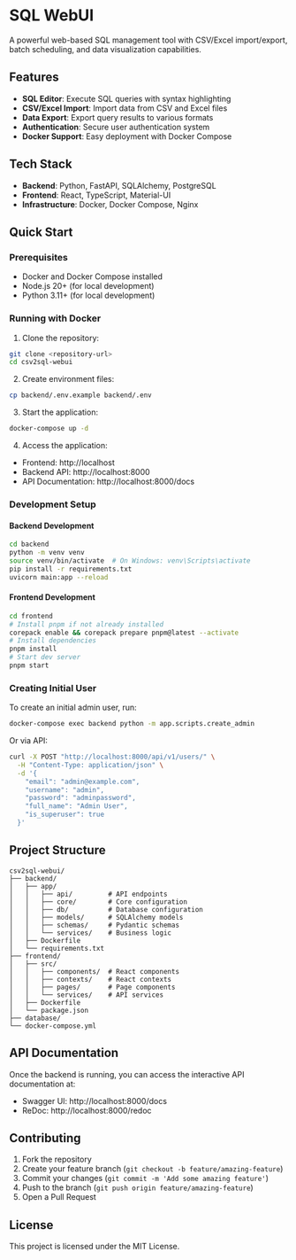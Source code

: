 # SQL WebUI

A powerful web-based SQL management tool with CSV/Excel import/export, batch scheduling, and data visualization capabilities.

## Features

- **SQL Editor**: Execute SQL queries with syntax highlighting
- **CSV/Excel Import**: Import data from CSV and Excel files
- **Data Export**: Export query results to various formats
- **Authentication**: Secure user authentication system
- **Docker Support**: Easy deployment with Docker Compose

## Tech Stack

- **Backend**: Python, FastAPI, SQLAlchemy, PostgreSQL
- **Frontend**: React, TypeScript, Material-UI
- **Infrastructure**: Docker, Docker Compose, Nginx

## Quick Start

### Prerequisites

- Docker and Docker Compose installed
- Node.js 20+ (for local development)
- Python 3.11+ (for local development)

### Running with Docker

1. Clone the repository:
```bash
git clone <repository-url>
cd csv2sql-webui
```

2. Create environment files:
```bash
cp backend/.env.example backend/.env
```

3. Start the application:
```bash
docker-compose up -d
```

4. Access the application:
- Frontend: http://localhost
- Backend API: http://localhost:8000
- API Documentation: http://localhost:8000/docs

### Development Setup

#### Backend Development

```bash
cd backend
python -m venv venv
source venv/bin/activate  # On Windows: venv\Scripts\activate
pip install -r requirements.txt
uvicorn main:app --reload
```

#### Frontend Development

```bash
cd frontend
# Install pnpm if not already installed
corepack enable && corepack prepare pnpm@latest --activate
# Install dependencies
pnpm install
# Start dev server
pnpm start
```

### Creating Initial User

To create an initial admin user, run:

```bash
docker-compose exec backend python -m app.scripts.create_admin
```

Or via API:
```bash
curl -X POST "http://localhost:8000/api/v1/users/" \
  -H "Content-Type: application/json" \
  -d '{
    "email": "admin@example.com",
    "username": "admin",
    "password": "adminpassword",
    "full_name": "Admin User",
    "is_superuser": true
  }'
```

## Project Structure

```
csv2sql-webui/
├── backend/
│   ├── app/
│   │   ├── api/         # API endpoints
│   │   ├── core/        # Core configuration
│   │   ├── db/          # Database configuration
│   │   ├── models/      # SQLAlchemy models
│   │   ├── schemas/     # Pydantic schemas
│   │   └── services/    # Business logic
│   ├── Dockerfile
│   └── requirements.txt
├── frontend/
│   ├── src/
│   │   ├── components/  # React components
│   │   ├── contexts/    # React contexts
│   │   ├── pages/       # Page components
│   │   └── services/    # API services
│   ├── Dockerfile
│   └── package.json
├── database/
└── docker-compose.yml
```

## API Documentation

Once the backend is running, you can access the interactive API documentation at:
- Swagger UI: http://localhost:8000/docs
- ReDoc: http://localhost:8000/redoc

## Contributing

1. Fork the repository
2. Create your feature branch (`git checkout -b feature/amazing-feature`)
3. Commit your changes (`git commit -m 'Add some amazing feature'`)
4. Push to the branch (`git push origin feature/amazing-feature`)
5. Open a Pull Request

## License

This project is licensed under the MIT License.
